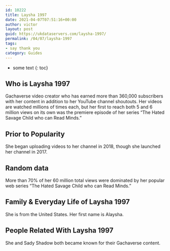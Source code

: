 ```yaml
---
id: 10222
title: Laysha 1997
date: 2021-04-07T07:51:16+00:00
author: victor
layout: post
guid: https://ukdataservers.com/laysha-1997/
permalink: /04/07/laysha-1997
tags:
- say thank you
category: Guides
---
```


* some text
{: toc}


## Who is Laysha 1997



Gachaverse video creator who has earned more than 360,000 subscribers with her content in addition to her YouTube channel shoutouts. Her videos are watched millions of times each, but her first to reach both 5 and 6 million views on its own was the premiere episode of her series &#8220;The Hated Savage Child who can Read Minds.&#8221;

                
                
                
## Prior to Popularity



She began uploading videos to her channel in 2018, though she launched her channel in 2017.

                
                
                
## Random data



More than 70% of her 60 million total views were dominated by her popular web series &#8220;The Hated Savage Child who can Read Minds.&#8221;

                
                
                
## Family & Everyday Life of Laysha 1997



She is from the United States. Her first name is Alaysha.

                
                
                
## People Related With Laysha 1997



She and Sady Shadow both became known for their Gachaverse content.

                
              
            
          
          
          